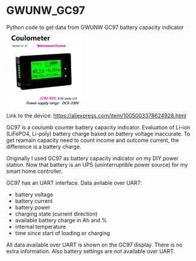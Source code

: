 # GWUNW_GC97
Python code to get data from GWUNW GC97 battery capacity indicator
<img src='GWUNW-GC97-200V.png' width='200'>

Link to the device:
https://aliexpress.com/item/1005003378624928.html

GC97 is a coulumb counter battery capacity indicator. Evaluation of Li-ion (LiFePO4, Li-poly) battery charge based on battery voltage inaccurate. To get reamain capacity need to count income and outcome current, the difference is a battery charge.

Originally I used GC97 as battery capacity indicator on my DIY power station. Now that battery is an UPS (uninterruptible power source) for my smart home controller.

GC97 has an UART interface. Data avilable over UART:
   - battery voltage
   - battery current
   - battery power
   - charging state (current direction)
   - available battery charge in Ah and %
   - internal temperature
   - time since start of loading or charging

All data available over UART is shown on the GC97 display. There is no extra information. Also battery settings are not available over UART.

